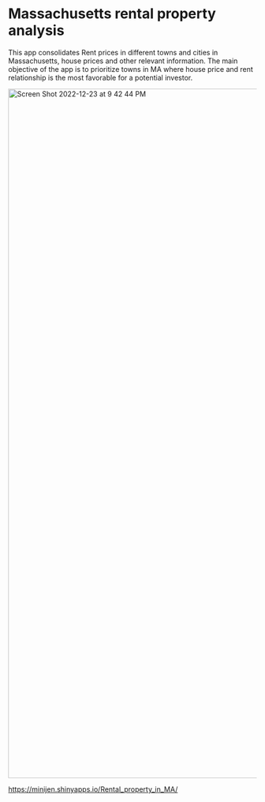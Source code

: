 # Massachusetts rental property analysis
This app consolidates Rent prices in different towns and cities in Massachusetts, house prices and other relevant information. The main objective of the app is to prioritize towns in MA where house price and rent relationship is the most favorable for a potential investor.

<img width="1396" alt="Screen Shot 2022-12-23 at 9 42 44 PM" src="https://user-images.githubusercontent.com/20693710/209418551-a30ad9b8-9a97-4627-8939-c1056ef864b0.png">



https://minijen.shinyapps.io/Rental_property_in_MA/

